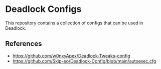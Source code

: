 # Deadlock Configs

This repository contains a collection of configs that can be used in Deadlock.



## References

* https://github.com/w0nxyApex/Deadlock-Tweaks-config
* https://github.com/Skip-eo/Deadlock-Config/blob/main/autoexec.cfg

